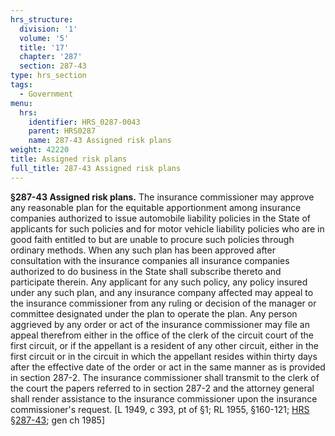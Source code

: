 ```yaml
---
hrs_structure:
  division: '1'
  volume: '5'
  title: '17'
  chapter: '287'
  section: 287-43
type: hrs_section
tags:
  - Government
menu:
  hrs:
    identifier: HRS_0287-0043
    parent: HRS0287
    name: 287-43 Assigned risk plans
weight: 42220
title: Assigned risk plans
full_title: 287-43 Assigned risk plans
---
```

**§287-43 Assigned risk plans.** The insurance commissioner may approve any reasonable plan for the equitable apportionment among insurance companies authorized to issue automobile liability policies in the State of applicants for such policies and for motor vehicle liability policies who are in good faith entitled to but are unable to procure such policies through ordinary methods. When any such plan has been approved after consultation with the insurance companies all insurance companies authorized to do business in the State shall subscribe thereto and participate therein. Any applicant for any such policy, any policy insured under any such plan, and any insurance company affected may appeal to the insurance commissioner from any ruling or decision of the manager or committee designated under the plan to operate the plan. Any person aggrieved by any order or act of the insurance commissioner may file an appeal therefrom either in the office of the clerk of the circuit court of the first circuit, or if the appellant is a resident of any other circuit, either in the first circuit or in the circuit in which the appellant resides within thirty days after the effective date of the order or act in the same manner as is provided in section 287-2\. The insurance commissioner shall transmit to the clerk of the court the papers referred to in section 287-2 and the attorney general shall render assistance to the insurance commissioner upon the insurance commissioner's request. [L 1949, c 393, pt of §1; RL 1955, §160-121; [HRS §287-43](/title-17/chapter-287/section-287-43/); gen ch 1985]